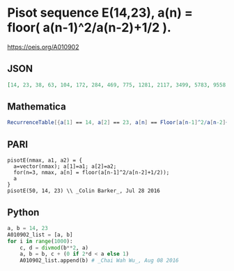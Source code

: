 # Pisot sequence E\(14,23\), a\(n\) \= floor\( a\(n\-1\)^2/a\(n\-2\)\+1/2 \)\.
https://oeis.org/A010902
## JSON
```JSON
[14, 23, 38, 63, 104, 172, 284, 469, 775, 1281, 2117, 3499, 5783, 9558, 15797, 26109, 43152, 71320, 117875, 194819, 321989, 532170, 879548, 1453680, 2402581, 3970885, 6562912, 10846905, 17927308, 29629500, 48970390, 80936199, 133767942, 221086022, 365401668]
```
## Mathematica
```Mathematica
RecurrenceTable[{a[1] == 14, a[2] == 23, a[n] == Floor[a[n-1]^2/a[n-2]+1/2]}, a, {n, 40}] (* _Vincenzo Librandi_, Aug 09 2016 *)
```
## PARI
```PARI
pisotE(nmax, a1, a2) = {
  a=vector(nmax); a[1]=a1; a[2]=a2;
  for(n=3, nmax, a[n] = floor(a[n-1]^2/a[n-2]+1/2));
  a
}
pisotE(50, 14, 23) \\ _Colin Barker_, Jul 28 2016
```
## Python
```Python
a, b = 14, 23
A010902_list = [a, b]
for i in range(1000):
    c, d = divmod(b**2, a)
    a, b = b, c + (0 if 2*d < a else 1)
    A010902_list.append(b) # _Chai Wah Wu_, Aug 08 2016
```
